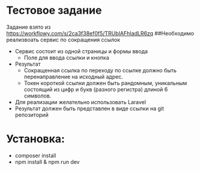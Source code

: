
# Тестовое задание
Задание взято из https://workflowy.com/s/2ca3f38ef0f5/TRUbIAFhIadLR6zq
##Необходимо реализвоать сервис по сокращения ссылок
- Сервис состоит из одной страницы и формы ввода
    - Поле для ввода ссылки и кнопка
- Результат
    - Сокращенная ссылка по переходу по ссылке должно быть перенаправление на исходный адрес.
    - Токен короткой ссылки должен быть рандомным, уникальным состоящий из цифр и букв (разного регистра) длиной 6 символов.
- Для реализации желательно использовать Laravel
- Результат должен быть представлен в виде ссылки на git репозиторий
# Установка:
- composer install
- npm install & npm run dev
